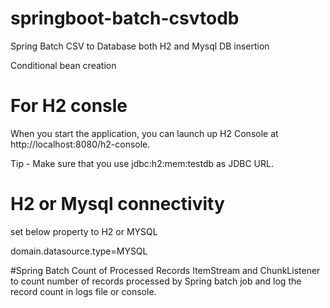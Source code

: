 # springboot-batch-csvtodb

Spring Batch CSV to Database both H2 and Mysql DB insertion 

Conditional bean creation

# For H2 consle
When you start the application, you can launch up H2 Console at http://localhost:8080/h2-console.

Tip - Make sure that you use jdbc:h2:mem:testdb as JDBC URL.

# H2 or Mysql connectivity
set below property to H2 or MYSQL

domain.datasource.type=MYSQL

#Spring Batch Count of Processed Records
ItemStream and ChunkListener to count number of records processed by Spring batch job and log the record count in logs file or console.
